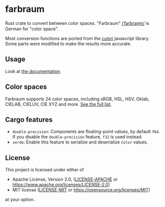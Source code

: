 # farbraum

Rust crate to convert between color spaces. "Farbraum"
[/ˈfarbraʊ̯m/](http://ipa-reader.xyz/?text=%CB%88farbra%CA%8A%CC%AFm&voice=Marlene)
is German for "color space".

Most conversion functions are ported from the [culori](https://culorijs.org)
javascript library. Some parts were modified to make the results more accurate.

## Usage

Look at [the documentation](https://docs.rs/farbraum).

## Color spaces

Farbraum supports 24 color spaces, including sRGB, HSL, HSV, Oklab, CIELAB,
CIELUV, CIE XYZ and more. [See the full list](./Color_spaces.md).

## Cargo features

- `double-precision`: Components are floating-point values, by default `f64`. If
  you disable the `double-precision` feature, `f32` is used instead.
- `serde`: Enable this feature to serialize and deserialize `Color` values.

## License

This project is licensed under either of

- Apache License, Version 2.0, ([LICENSE-APACHE](./LICENSE-APACHE) or
  <https://www.apache.org/licenses/LICENSE-2.0>)
- MIT license ([LICENSE-MIT](./LICENSE-MIT) or
  <https://opensource.org/licenses/MIT>)

at your option.

